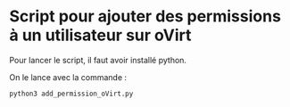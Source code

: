 # Script pour ajouter des permissions à un utilisateur sur oVirt

Pour lancer le script, il faut avoir installé python.

On le lance avec la commande :

```
python3 add_permission_oVirt.py
```
